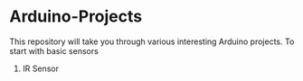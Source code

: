 # Arduino-Projects
This repository will take you through various interesting Arduino projects.
To start with basic sensors
1. IR Sensor

